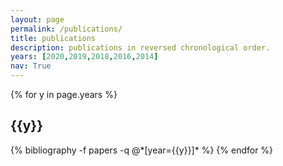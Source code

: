 ```yaml
---
layout: page
permalink: /publications/
title: publications
description: publications in reversed chronological order.
years: [2020,2019,2018,2016,2014]
nav: True
---
```


<div class="publications">

{% for y in page.years %}
  <h2 class="year">{{y}}</h2>
  {% bibliography -f papers -q @*[year={{y}}]* %}
{% endfor %}

</div>
